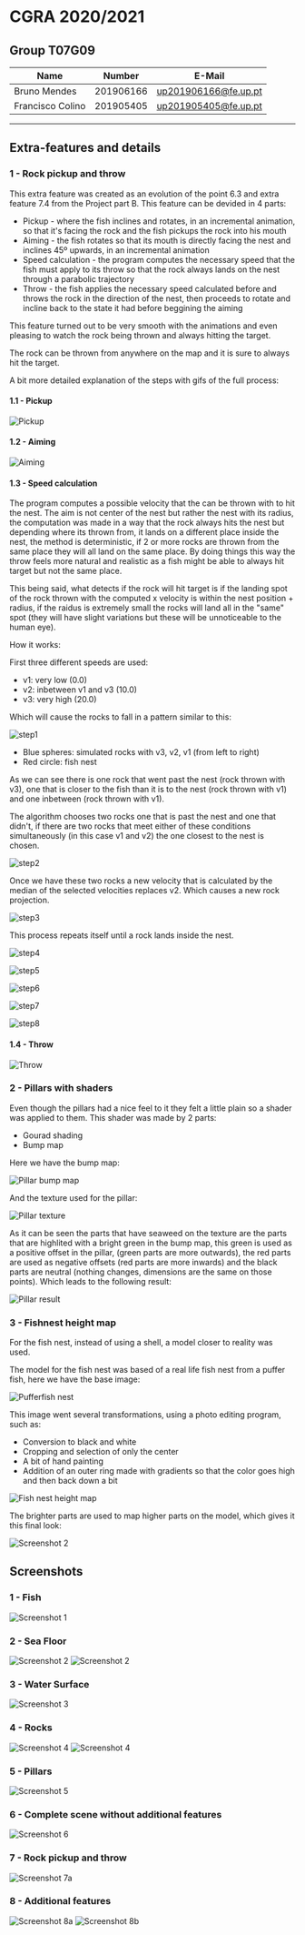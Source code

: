 # CGRA 2020/2021

## Group T07G09
| Name             | Number    | E-Mail             |
| ---------------- | --------- | ------------------ |
| Bruno Mendes     | 201906166 | up201906166@fe.up.pt |
| Francisco Colino | 201905405 | up201905405@fe.up.pt |

---

## Extra-features and details

### 1 - Rock pickup and throw

This extra feature was created as an evolution of the point 6.3 and extra feature 7.4 from the Project part B.
This feature can be devided in 4 parts:
 - Pickup - where the fish inclines and rotates, in an incremental animation, so that it's facing the rock and the fish pickups the rock into his mouth
 - Aiming - the fish rotates so that its mouth is directly facing the nest and inclines 45º upwards, in an incremental animation
 - Speed calculation - the program computes the necessary speed that the fish must apply to its throw so that the rock always lands on the nest through a parabolic trajectory
 - Throw - the fish applies the necessary speed calculated before and throws the rock in the direction of the nest, then proceeds to rotate and incline back to the state it had before beggining the aiming

This feature turned out to be very smooth with the animations and even pleasing to watch the rock being thrown and always hitting the target.

The rock can be thrown from anywhere on the map and it is sure to always hit the target.

A bit more detailed explanation of the steps with gifs of the full process:

#### 1.1 - Pickup

![Pickup](extra_images/pickup.gif)

#### 1.2 - Aiming

![Aiming](extra_images/aiming.gif)

#### 1.3 - Speed calculation

The program computes a possible velocity that the can be thrown with to hit the nest.
The aim is not center of the nest but rather the nest with its radius, the computation was made in a way that the rock always hits the nest but depending where its thrown from, it lands on a different place inside the nest, the method is deterministic, if 2 or more rocks are thrown from the same place they will all land on the same place. By doing things this way the throw feels more natural and realistic as a fish might be able to always hit target but not the same place.

This being said, what detects if the rock will hit target is if the landing spot of the rock thrown with the computed x velocity is within the nest position + radius, if the raidus is extremely small the rocks will land all in the "same" spot (they will have slight variations but these will be unnoticeable to the human eye).

How it works:

First three different speeds are used:

 - v1: very low (0.0)
 - v2: inbetween v1 and v3 (10.0)
 - v3: very high (20.0)

Which will cause the rocks to fall in a pattern similar to this:

![step1](extra_images/step1.png)
 - Blue spheres: simulated rocks with v3, v2, v1 (from left to right)
 - Red circle: fish nest

As we can see there is one rock that went past the nest (rock thrown with v3), one that is closer to the fish than it is to the nest (rock thrown with v1) and one inbetween (rock thrown with v1).

The algorithm chooses two rocks one that is past the nest and one that didn't, if there are two rocks that meet either of these conditions 
simultaneously (in this case v1 and v2) the one closest to the nest is chosen.

![step2](extra_images/step2.png)

Once we have these two rocks a new velocity that is calculated by the median of the selected velocities replaces v2. Which causes a new rock projection.

![step3](extra_images/step3.png)

This process repeats itself until a rock lands inside the nest.

![step4](extra_images/step4.png)

![step5](extra_images/step5.png)

![step6](extra_images/step6.png)

![step7](extra_images/step7.png)

![step8](extra_images/step8.png)

#### 1.4 - Throw

![Throw](extra_images/throw.gif)

### 2 - Pillars with shaders

Even though the pillars had a nice feel to it they felt a little plain so a shader was applied to them. This shader was made by 2 parts:
 - Gourad shading
 - Bump map

Here we have the bump map:

![Pillar bump map](images/part-b/pillarMap.png)

And the texture used for the pillar:

![Pillar texture](images/part-b/pillarTexture.png)

As it can be seen the parts that have seaweed on the texture are the parts that are highlited with a bright green in the bump map, this green is used as a positive offset in the pillar, (green parts are more outwards), the red parts are used as negative offsets (red parts are more inwards) and the black parts are neutral (nothing changes, dimensions are the same on those points). Which leads to the following result:

![Pillar result](screenshots/extra_1.png)

### 3 - Fishnest height map

For the fish nest, instead of using a shell, a model closer to reality was used.

The model for the fish nest was based of a real life fish nest from a puffer fish, here we have the base image:

![Pufferfish nest](extra_pics/pufferfish_nest.jpg)

This image went several transformations, using a photo editing program, such as: 
 - Conversion to black and white
 - Cropping and selection of only the center
 - A bit of hand painting
 - Addition of an outer ring made with gradients so that the color goes high and then back down a bit

![Fish nest height map](images/part-b/fishNestMap.png)

The brighter parts are used to map higher parts on the model, which gives it this final look:

![Screenshot 2](screenshots/proj-t7g9-2b.png)


## Screenshots

### 1 - Fish
![Screenshot 1](screenshots/proj-t7g9-1.png)

### 2 - Sea Floor
![Screenshot 2](screenshots/proj-t7g9-2a.png)
![Screenshot 2](screenshots/proj-t7g9-2b.png)

### 3 - Water Surface
![Screenshot 3](screenshots/proj-t7g9-3.png)

### 4 - Rocks
![Screenshot 4](screenshots/proj-t7g9-4a.png)
![Screenshot 4](screenshots/proj-t7g9-4b.png)

### 5 - Pillars
![Screenshot 5](screenshots/proj-t7g9-5.png)

### 6 - Complete scene without additional features
![Screenshot 6](screenshots/proj-t7g9-6.png)

### 7 - Rock pickup and throw
![Screenshot 7a](screenshots/proj-t7g9-7.png)

### 8 - Additional features
![Screenshot 8a](screenshots/proj-t7g9-8a.png)
![Screenshot 8b](screenshots/proj-t7g9-8b.png)
